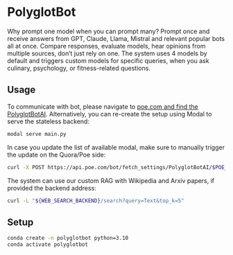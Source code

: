 # PolyglotBot

Why prompt one model when you can prompt many?
Prompt once and receive answers from GPT, Claude, Llama, Mistral and relevant popular bots all at once.
Compare responses, evaluate models, hear opinions from multiple sources, don’t just rely on one.
The system uses 4 models by default and triggers custom models for specific queries, when you ask culinary, psychology, or fitness-related questions.

## Usage

To communicate with bot, please navigate to [poe.com and find the PolyglotBotAI](https://poe.com/PolyglotBotAI).
Alternatively, you can re-create the setup using Modal to serve the stateless backend:

```sh
modal serve main.py
```

In case you update the list of available modal, make sure to manually trigger the update on the Quora/Poe side:

```sh
curl -X POST https://api.poe.com/bot/fetch_settings/PolyglotBotAI/$POE_ACCESS_TOKEN
```

The system can use our custom RAG with Wikipedia and Arxiv papers, if provided the backend address:

```sh
curl -L "${WEB_SEARCH_BACKEND}/search?query=Text&top_k=5"
```

## Setup

```sh
conda create -n polyglotbot python=3.10
conda activate polyglotbot
```
